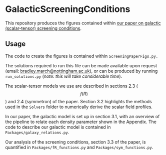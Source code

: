 # GalacticScreeningConditions

This repository produces the figures contained within [our paper on galactic (scalar-tensor) screening conditions](https://arxiv.org/abs/2310.19955). 

## Usage

The code to create the figures is contained within ```ScreeningPaperFigs.py.```

The solutions required to run this file can be made available upon request (email: bradley.march@nottingham.ac.uk), or can be produced by running ```run_solutions.py``` (*note: this will take considerable time*).

The scalar-tensor models we use are described in sections 2.3 ($$f(R)$$) and 2.4 (symmetron) of the paper.
Section 3.2 highlights the methods used in the ```Solvers``` folder to numerically derive the scalar field profiles.

In our paper, the galactic model is set up in section 3.1, with an overview of the pipeline to relate each density parameter shown in the Appendix. The code to describe our galactic model is contained in ```Packages/galaxy_relations.py```. 

Our analysis of the screening conditions, section 3.3 of the paper, is quantified in ```Packages/fR_functions.py``` and ```Packages/sym_functions.py```. 




